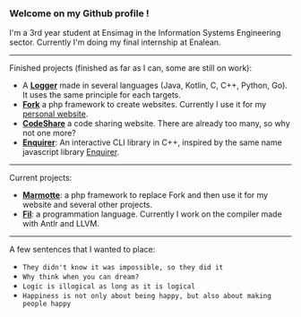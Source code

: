 ### Welcome on my Github profile !

I'm a 3rd year student at Ensimag in the Information Systems Engineering sector. Currently I'm doing my final internship at Enalean.

---

Finished projects (finished as far as I can, some are still on work):

- A **[Logger](https://github.com/Gashmob/Logger)** made in several languages (Java, Kotlin, C, C++, Python, Go). It uses the same principle for each targets.
- **[Fork](https://github.com/Gashmob/Fork)** a php framework to create websites. Currently I use it for my [personal website](https://ktraini.com).
- **[CodeShare](https://github.com/Gashmob/CodeShare)** a code sharing website. There are already too many, so why not one more?
- **[Enquirer](https://github.com/Gashmob/Enquirer)**: An interactive CLI library in C++, inspired by the same name javascript library [Enquirer](https://www.npmjs.com/package/enquirer).

---

Current projects:

- **[Marmotte](https://github.com/Marmotte-Framework)**: a php framework to replace Fork and then use it for my website and several other projects.
- **[Fil](https://github.com/Fil-Language)**: a programmation language. Currently I work on the compiler made with Antlr and LLVM.

---

A few sentences that I wanted to place:
- `They didn't know it was impossible, so they did it`
- `Why think when you can dream?`
- `Logic is illogical as long as it is logical`
- `Happiness is not only about being happy, but also about making people happy`
